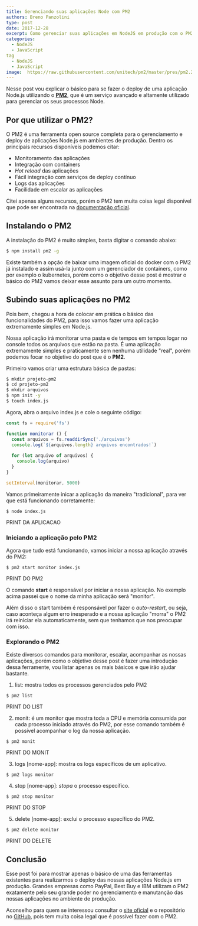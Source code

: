 ```yaml
---
title: Gerenciando suas aplicações Node com PM2
authors: Breno Panzolini
type: post
date: 2017-12-28
excerpt: Como gerenciar suas aplicações em NodeJS em produção com o PM2.
categories:
  - NodeJS
  - JavaScript
tag
  - NodeJS
  - JavaScript
image:  https://raw.githubusercontent.com/unitech/pm2/master/pres/pm2.20d3ef.png
---
```


Nesse post vou explicar o básico para se fazer o deploy de uma aplicação Node.js utilizando o [**PM2**](http://pm2.keymetrics.io/), que é um serviço avançado e altamente utilizado para gerenciar os seus processos Node.

## Por que utilizar o PM2?

O PM2 é uma ferramenta open source completa para o gerenciamento e deploy de aplicações Node.js em ambientes de produção. Dentro os principais recursos disponíveis podemos citar:

- Monitoramento das aplicações
- Integração com containers
- *Hot reload* das aplicações
- Fácil integração com serviços de deploy contínuo
- Logs das aplicações
- Facilidade em escalar as aplicações

Citei apenas alguns recursos, porém o PM2 tem muita coisa legal disponível que pode ser encontrada na [documentação oficial](http://pm2.keymetrics.io/docs/usage/cluster-mode/).

## Instalando o PM2

A instalação do PM2 é muito simples, basta digitar o comando abaixo:

```sh
$ npm install pm2 -g
```

Existe também a opção de baixar uma imagem oficial do docker com o PM2 já instalado e assim usá-la junto com um gerenciador de containers, como por exemplo o kubernetes, porém como o objetivo desse post é mostrar o básico do PM2 vamos deixar esse assunto para um outro momento.

## Subindo suas aplicações no PM2

Pois bem, chegou a hora de colocar em prática o básico das funcionalidades do PM2, para isso vamos fazer uma aplicação extremamente simples em Node.js.

Nossa aplicação irá monitorar uma pasta e de tempos em tempos logar no console todos os arquivos que estão na pasta. É uma aplicação extremamente simples e praticamente sem nenhuma utilidade "real", porém podemos focar no objetivo do post que é o **PM2**.

Primeiro vamos criar uma estrutura básica de pastas:

```sh
$ mkdir projeto-pm2
$ cd projeto-pm2
$ mkdir arquivos
$ npm init -y
$ touch index.js
```

Agora, abra o arquivo index.js e cole o seguinte código:

```js
const fs = require('fs')

function monitorar () {
  const arquivos = fs.readdirSync('./arquivos')
  console.log(`${arquivos.length} arquivos encontrados!`)
  
  for (let arquivo of arquivos) {
    console.log(arquivo)
  }
}

setInterval(monitorar, 5000)
```

Vamos primeiramente inicar a aplicação da maneira "tradicional", para ver que está funcionando corretamente:

```
$ node index.js
```

PRINT DA APLICACAO

### Iniciando a aplicação pelo PM2

Agora que tudo está funcionando, vamos iniciar a nossa aplicação através do PM2:

```
$ pm2 start monitor index.js
```

PRINT DO PM2

O comando **start** é responsável por iniciar a nossa aplicação. No exemplo acima passei que o nome da minha aplicação será "monitor".

Além disso o start também é responsável por fazer o *auto-restart*, ou seja, caso aconteça algum erro inesperado e a nossa aplicação "morra" o PM2 irá reiniciar ela automaticamente, sem que tenhamos que nos preocupar com isso.

### Explorando o PM2

Existe diversos comandos para monitorar, escalar, acompanhar as nossas aplicações, porém como o objetivo desse post é fazer uma introdução dessa ferramente, vou listar apenas os mais básicos e que irão ajudar bastante.

1. list: mostra todos os processos gerenciados pelo PM2

```
$ pm2 list
```

PRINT DO LIST

2. monit: é um monitor que mostra toda a CPU e memória consumida por cada processo iniciado através do PM2, por esse comando também é possível acompanhar o log da nossa aplicação.

```
$ pm2 monit
```

PRINT DO MONIT

3. logs \[nome-app\]: mostra os logs específicos de um aplicativo.

```
$ pm2 logs monitor
```


4. stop \[nome-app\]: *stopa* o processo específico.

```
$ pm2 stop monitor
```

PRINT DO STOP

5. delete \[nome-app\]: exclui o processo específico do PM2.

```
$ pm2 delete monitor
```

PRINT DO DELETE

## Conclusão

Esse post foi para mostrar apenas o básico de uma das ferramentas existentes para realizarmos o deploy das nossas aplicações Node.js em produção. Grandes empresas como PayPal, Best Buy e IBM utilizam o PM2 exatamente pelo seu grande poder no gerenciamento e manutanção das nossas aplicações no ambiente de produção.

Aconselho para quem se interessou consultar o [site oficial](http://pm2.keymetrics.io/) e o repositório no [GitHub](https://github.com/Unitech/pm2), pois tem muita coisa legal que é possível fazer com o PM2.
